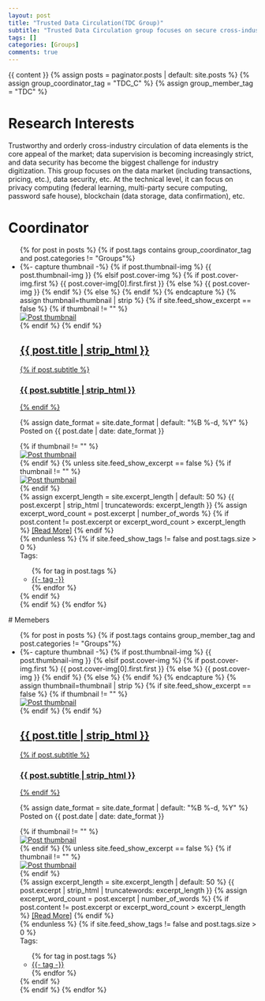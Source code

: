 ```yaml
---
layout: post
title: "Trusted Data Circulation(TDC Group)"
subtitle: "Trusted Data Circulation group focuses on secure cross-industry data exchange through advanced technology, including privacy computing and blockchain." 
tags: []
categories: [Groups]
comments: true
---
```

{{ content }} {% assign posts = paginator.posts | default: site.posts %}
{% assign group_coordinator_tag = "TDC_C" %}
{% assign group_member_tag = "TDC" %}

# Research Interests
Trustworthy and orderly cross-industry circulation of data elements is the core appeal of the market; data supervision is becoming increasingly strict, and data security has become the biggest challenge for industry digitization. This group focuses on the data market (including transactions, pricing, etc.), data security, etc. At the technical level, it can focus on privacy computing (federal learning, multi-party secure computing, password safe house), blockchain (data storage, data confirmation), etc.

# Coordinator
<ul class="posts-list list-unstyled" role="list">
  {% for post in posts %}
  <!-- if post category is not Groups -->
  <!-- only show posts tags is exactly group_coordinator_tag -->
    {% if post.tags contains group_coordinator_tag and post.categories != "Groups"%}
  <li class="post-preview">
    <article>
      {%- capture thumbnail -%} {% if post.thumbnail-img %} {{
      post.thumbnail-img }} {% elsif post.cover-img %} {% if
      post.cover-img.first %} {{ post.cover-img[0].first.first }} {% else %} {{
      post.cover-img }} {% endif %} {% else %} {% endif %} {% endcapture %} {%
      assign thumbnail=thumbnail | strip %} {% if site.feed_show_excerpt ==
      false %} {% if thumbnail != "" %}
      <div class="post-image post-image-normal">
        <a href="{{ post.url | absolute_url }}" aria-label="Thumbnail">
          <img src="{{ thumbnail | absolute_url }}" alt="Post thumbnail" />
        </a>
      </div>
      {% endif %} {% endif %}
      <a href="{{ post.url | absolute_url }}">
        <h2 class="post-title">{{ post.title | strip_html }}</h2>
        {% if post.subtitle %}
        <h3 class="post-subtitle">{{ post.subtitle | strip_html }}</h3>
        {% endif %}
      </a>
      <p class="post-meta">
        {% assign date_format = site.date_format | default: "%B %-d, %Y" %}
        Posted on {{ post.date | date: date_format }}
      </p>
      {% if thumbnail != "" %}
      <div class="post-image post-image-small">
        <a href="{{ post.url | absolute_url }}" aria-label="Thumbnail">
          <img src="{{ thumbnail | absolute_url }}" alt="Post thumbnail" />
        </a>
      </div>
      {% endif %} {% unless site.feed_show_excerpt == false %} {% if thumbnail
      != "" %}
      <div class="post-image post-image-short">
        <a href="{{ post.url | absolute_url }}" aria-label="Thumbnail">
          <img src="{{ thumbnail | absolute_url }}" alt="Post thumbnail" />
        </a>
      </div>
      {% endif %}
      <div class="post-entry">
        {% assign excerpt_length = site.excerpt_length | default: 50 %} {{
        post.excerpt | strip_html | truncatewords: excerpt_length }} {% assign
        excerpt_word_count = post.excerpt | number_of_words %} {% if
        post.content != post.excerpt or excerpt_word_count > excerpt_length %}
        <a href="{{ post.url | absolute_url }}" class="post-read-more"
          >[Read&nbsp;More]</a
        >
        {% endif %}
      </div>
      {% endunless %} {% if site.feed_show_tags != false and post.tags.size > 0
      %}
      <div class="blog-tags">
        <span>Tags:</span>
        <!-- role="list" needed so that `list-style: none` in Safari doesn't remove the list semantics -->
        <ul class="d-inline list-inline" role="list">
          {% for tag in post.tags %}
          <li class="list-inline-item">
            <a href="{{ '/tags' | absolute_url }}#{{- tag -}}">{{- tag -}}</a>
          </li>
          {% endfor %}
        </ul>
      </div>
      {% endif %}
    </article>
  </li>
  {% endif %} {% endfor %}
</ul>
# Memebers
<ul class="posts-list list-unstyled" role="list">
  {% for post in posts %}
  <!-- only show posts tags is exactly group_member_tag -->
    {% if post.tags contains group_member_tag and post.categories != "Groups"%}
  <li class="post-preview">
    <article>
      {%- capture thumbnail -%} {% if post.thumbnail-img %} {{
      post.thumbnail-img }} {% elsif post.cover-img %} {% if
      post.cover-img.first %} {{ post.cover-img[0].first.first }} {% else %} {{
      post.cover-img }} {% endif %} {% else %} {% endif %} {% endcapture %} {%
      assign thumbnail=thumbnail | strip %} {% if site.feed_show_excerpt ==
      false %} {% if thumbnail != "" %}
      <div class="post-image post-image-normal">
        <a href="{{ post.url | absolute_url }}" aria-label="Thumbnail">
          <img src="{{ thumbnail | absolute_url }}" alt="Post thumbnail" />
        </a>
      </div>
      {% endif %} {% endif %}
      <a href="{{ post.url | absolute_url }}">
        <h2 class="post-title">{{ post.title | strip_html }}</h2>
        {% if post.subtitle %}
        <h3 class="post-subtitle">{{ post.subtitle | strip_html }}</h3>
        {% endif %}
      </a>
      <p class="post-meta">
        {% assign date_format = site.date_format | default: "%B %-d, %Y" %}
        Posted on {{ post.date | date: date_format }}
      </p>
      {% if thumbnail != "" %}
      <div class="post-image post-image-small">
        <a href="{{ post.url | absolute_url }}" aria-label="Thumbnail">
          <img src="{{ thumbnail | absolute_url }}" alt="Post thumbnail" />
        </a>
      </div>
      {% endif %} {% unless site.feed_show_excerpt == false %} {% if thumbnail
      != "" %}
      <div class="post-image post-image-short">
        <a href="{{ post.url | absolute_url }}" aria-label="Thumbnail">
          <img src="{{ thumbnail | absolute_url }}" alt="Post thumbnail" />
        </a>
      </div>
      {% endif %}
      <div class="post-entry">
        {% assign excerpt_length = site.excerpt_length | default: 50 %} {{
        post.excerpt | strip_html | truncatewords: excerpt_length }} {% assign
        excerpt_word_count = post.excerpt | number_of_words %} {% if
        post.content != post.excerpt or excerpt_word_count > excerpt_length %}
        <a href="{{ post.url | absolute_url }}" class="post-read-more"
          >[Read&nbsp;More]</a
        >
        {% endif %}
      </div>
      {% endunless %} {% if site.feed_show_tags != false and post.tags.size > 0
      %}
      <div class="blog-tags">
        <span>Tags:</span>
        <!-- role="list" needed so that `list-style: none` in Safari doesn't remove the list semantics -->
        <ul class="d-inline list-inline" role="list">
          {% for tag in post.tags %}
          <li class="list-inline-item">
            <a href="{{ '/tags' | absolute_url }}#{{- tag -}}">{{- tag -}}</a>
          </li>
          {% endfor %}
        </ul>
      </div>
      {% endif %}
    </article>
  </li>
  {% endif %} {% endfor %}
</ul>